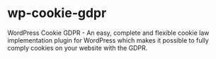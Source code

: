 # wp-cookie-gdpr
WordPress Cookie GDPR - An easy, complete and flexible cookie law implementation plugin for WordPress which makes it possible to fully comply cookies on your website with the GDPR.

